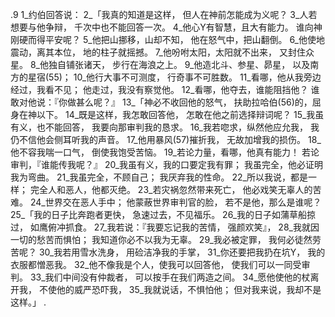 .9 
1_约伯回答说： 
2_「我真的知道是这样， 
但人在神前怎能成为义呢？ 
3_人若想要与他争辩， 
千次中也不能回答一次。 
4_他心Y有智慧，且大有能力。 
谁向神刚硬而得平安呢？ 
5_他把山挪移，山却不知， 
他在怒气中，把山翻倒。 
6_他使地震动，离其本位， 
地的柱子就摇撼。 
7_他吩咐太阳，太阳就不出来， 
又封住众星。 
8_他独自铺张诸天， 
步行在海浪之上。 
9_他造北斗、参星、昴星， 
以及南方的星宿(55)； 
10_他行大事不可测度， 
行奇事不可胜数。 
11_看哪，他从我旁边经过，我看不见； 
他走过，我没有察觉他。 
12_看哪，他夺去，谁能阻挡他？ 
谁敢对他说：『你做甚么呢？』 
13_「神必不收回他的怒气， 
扶助拉哈伯(56)的，屈身在神以下。 
14_既是这样，我怎敢回答他， 
怎敢在他之前选择辩词呢？ 
15_我虽有义，也不能回答， 
我要向那审判我的恳求。 
16_我若唿求，纵然他应允我， 
我仍不信他会侧耳听我的声音。 
17_他用暴风(57)摧折我， 
无故加增我的损伤。 
18_他不容我喘一口气， 
倒使我饱受苦恼。 
19_若论力量，看哪，他真有能力！ 
若论审判，『谁能传我呢？』 
20_我虽有义，我的口要定我有罪； 
我虽完全，他必证明我为弯曲。 
21_我虽完全，不顾自己； 
我厌弃我的性命。 
22_所以我说，都是一样； 
完全人和恶人，他都灭绝。 
23_若灾祸忽然带来死亡， 
他必戏笑无辜人的苦难。 
24_世界交在恶人手中； 
他蒙蔽世界审判官的脸， 
若不是他，那么是谁呢？ 
25_「我的日子比奔跑者更快， 
急速过去，不见福乐。 
26_我的日子如蒲草船掠过， 
如鹰俯冲抓食。 
27_我若说：『我要忘记我的苦情， 
强颜欢笑』， 
28_我就因一切的愁苦而惧怕； 
我知道你必不以我为无辜。 
29_我必被定罪， 
我何必徒然劳苦呢？ 
30_我若用雪水洗身， 
用硷洁净我的手掌， 
31_你还要把我扔在坑Y， 
我的衣服都憎恶我。 
32_他不像我是个人，使我可以回答他， 
使我们可以一同受审判。 
33_我们中间没有仲裁者， 
可以按手在我们两造之间。 
34_愿他使他的杖离开我， 
不使他的威严恐吓我， 
35_我就说话，不惧怕他； 
但对我来说，我却不是这样。」 
.